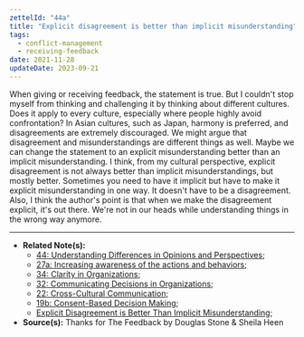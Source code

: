 ```yaml
---
zettelId: "44a"
title: "Explicit disagreement is better than implicit misunderstanding"
tags:
  - conflict-management
  - receiving-feedback
date: 2021-11-28
updateDate: 2023-09-21
---
```


When giving or receiving feedback, the statement is true. But I couldn't stop myself from thinking and challenging it by thinking about different cultures. Does it apply to every culture, especially where people highly avoid confrontation? In Asian cultures, such as Japan, harmony is preferred, and disagreements are extremely discouraged. We might argue that disagreement and misunderstandings are different things as well. Maybe we can change the statement to an explicit misunderstanding better than an implicit misunderstanding. I think, from my cultural perspective, explicit disagreement is not always better than implicit misunderstandings, but mostly better. Sometimes you need to have it implicit but have to make it explicit misunderstanding in one way. It doesn't have to be a disagreement. Also, I think the author's point is that when we make the disagreement explicit, it's out there. We're not in our heads while understanding things in the wrong way anymore.

---

- **Related Note(s):**
  - [44: Understanding Differences in Opinions and Perspectives](/notes/44/);
  - [27a: Increasing awareness of the actions and behaviors](/notes/27a/);
  - [34: Clarity in Organizations](/notes/34/);
  - [32: Communicating Decisions in Organizations](/notes/32/);
  - [22: Cross-Cultural Communication](/notes/22/);
  - [19b: Consent-Based Decision Making](/notes/19b/);
  - [Explicit Disagreement is Better Than Implicit Misunderstanding](/explicit-disagreement-is-better-than-implicit-misunderstanding/);
- **Source(s):** Thanks for The Feedback by Douglas Stone & Sheila Heen
